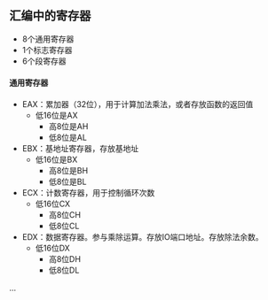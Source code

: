 ## 汇编中的寄存器

* 8个通用寄存器
* 1个标志寄存器
* 6个段寄存器

#### 通用寄存器

* EAX：累加器（32位），用于计算加法乘法，或者存放函数的返回值
	* 低16位是AX
		* 高8位是AH
		* 低8位是AL
* EBX：基地址寄存器，存放基地址
	* 低16位是BX
		* 高8位是BH
		* 低8位是BL
* ECX：计数寄存器，用于控制循环次数
	* 低16位CX
		* 高8位CH
		* 低8位CL
* EDX：数据寄存器。参与乘除运算。存放IO端口地址。存放除法余数。
	* 低16位DX
		* 高8位DH
		* 低8位DL

...

